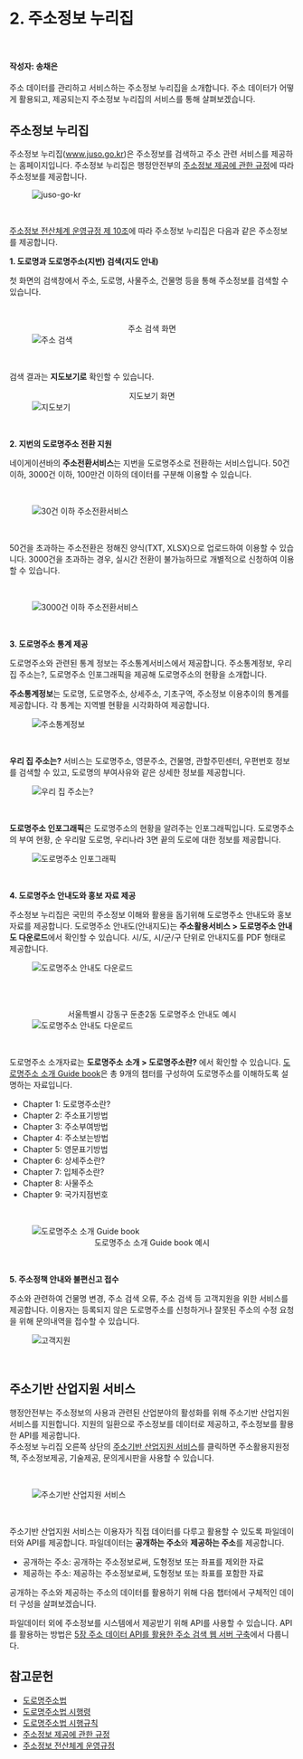 # 2. 주소정보 누리집

<br>

#### 작성자: 송채은

주소 데이터를 관리하고 서비스하는 주소정보 누리집을 소개합니다. 주소 데이터가 어떻게 활용되고, 제공되는지 주소정보 누리집의 서비스를 통해 살펴보겠습니다.

## 주소정보 누리집

주소정보 누리집(www.juso.go.kr)은 주소정보를 검색하고 주소 관련 서비스를 제공하는 홈페이지입니다. 주소정보 누리집은 행정안전부의 [주소정보 제공에 관한 규정](https://www.law.go.kr/LSW/admRulLsInfoP.do?admRulSeq=2100000222420)에 따라 주소정보를 제공합니다.

<figure class="flex flex-col items-center justify-center">
    <img src="../img/2-2-juso-go-kr.png" title="juso-go-kr">
    <figcaption style="text-align: center;"></figcaption>
</figure>

<br>

[주소정보 전산체계 운영규정 제 10조](<https://www.law.go.kr/행정규칙/주소정보전산체계운영규정/(196,20210609)/제10조>)에 따라 주소정보 누리집은 다음과 같은 주소정보를 제공합니다.

**1. 도로명과 도로명주소(지번) 검색(지도 안내)**

첫 화면의 검색창에서 주소, 도로명, 사물주소, 건물명 등을 통해 주소정보를 검색할 수 있습니다.

<br>
<figure class="flex flex-col items-center justify-center">
    <figcaption style="text-align: center;">주소 검색 화면</figcaption>
    <img src="../img/2-2-address-search.png" title="주소 검색">
</figure>
<br>

검색 결과는 **지도보기로** 확인할 수 있습니다.

<figure class="flex flex-col items-center justify-center">
    <figcaption style="text-align: center;">지도보기 화면</figcaption>
    <img src="../img/2-2-address-search-map.png" title="지도보기">
</figure>
<br>

**2. 지번의 도로명주소 전환 지원**

네이게이션바의 **주소전환서비스**는 지번을 도로명주소로 전환하는 서비스입니다. 50건 이하, 3000건 이하, 100만건 이하의 데이터를 구분해 이용할 수 있습니다.

<br>
<figure class="flex flex-col items-center justify-center">
    <figcaption style="text-align: center;"></figcaption>
    <img src="../img/2-2-address-convert.png" title="30건 이하 주소전환서비스">
</figure>
<br>

50건을 초과하는 주소전환은 정해진 양식(TXT, XLSX)으로 업로드하여 이용할 수 있습니다. 3000건을 초과하는 경우, 실시간 전환이 불가능하므로 개별적으로 신청하여 이용할 수 있습니다.

<br>
<figure class="flex flex-col items-center justify-center">
    <figcaption style="text-align: center;"></figcaption>
    <img src="../img/2-2-address-convert-3000.png" title="3000건 이하 주소전환서비스">
</figure>
<br>

**3. 도로명주소 통계 제공**

도로명주소와 관련된 통계 정보는 주소통계서비스에서 제공합니다. 주소통계정보, 우리 집 주소는?, 도로명주소 인포그래픽을 제공해 도로명주소의 현황을 소개합니다.

**주소통계정보**는 도로명, 도로명주소, 상세주소, 기초구역, 주소정보 이용추이의 통계를 제공합니다. 각 통계는 지역별 현황을 시각화하여 제공합니다.

<figure class="flex flex-col items-center justify-center">
    <figcaption style="text-align: center;"></figcaption>
    <img src="../img/2-2-statics-1.png" title="주소통계정보">
</figure>
<br>

**우리 집 주소는?** 서비스는 도로명주소, 영문주소, 건물명, 관할주민센터, 우편번호 정보를 검색할 수 있고, 도로명의 부여사유와 같은 상세한 정보를 제공합니다.
<br>

<figure class="flex flex-col items-center justify-center">
    <figcaption style="text-align: center;"></figcaption>
    <img src="../img/2-2-statics-2.png" title="우리 집 주소는?">
</figure>
<br>

**도로명주소 인포그래픽**은 도로명주소의 현황을 알려주는 인포그래픽입니다. 도로명주소의 부여 현황, 순 우리말 도로명, 우리나라 3면 끝의 도로에 대한 정보를 제공합니다.
<br>

<figure class="flex flex-col items-center justify-center">
    <figcaption style="text-align: center;"></figcaption>
    <img src="../img/2-2-statics-3.png" title="도로명주소 인포그래픽">
</figure>
<br>

**4. 도로명주소 안내도와 홍보 자료 제공**

주소정보 누리집은 국민의 주소정보 이해와 활용을 돕기위해 도로명주소 안내도와 홍보 자료를 제공합니다. 
도로명주소 안내도(안내지도)는 **주소활용서비스 > 도로명주소 안내도 다운로드**에서 확인할 수 있습니다. 시/도, 시/군/구 단위로 안내지도를 PDF 형태로 제공합니다.
<br>

<figure class="flex flex-col items-center justify-center">
    <figcaption style="text-align: center;"></figcaption>
    <img src="../img/2-2-address-map-download.png" title="도로명주소 안내도 다운로드">
</figure>
<br>
<br>

<figure class="flex flex-col items-center justify-center">
    <figcaption style="text-align: center;">서울특별시 강동구 둔춘2동 도로명주소 안내도 예시</figcaption>
    <img src="../img/2-2-address-map-download-example.png" title="도로명주소 안내도 다운로드">
</figure>
<br>


도로명주소 소개자료는 **도로명주소 소개 > 도로명주소란?** 에서 확인할 수 있습니다. [도로명주소 소개 Guide book](https://www.juso.go.kr/CommonPageLink.do?link=/street/GuideBook)은 총 9개의 챕터를 구성하여 도로명주소를 이해하도록 설명하는 자료입니다.

- Chapter 1: 도로명주소란?
- Chapter 2: 주소표기방법
- Chapter 3: 주소부여방법
- Chapter 4: 주소보는방법
- Chapter 5: 영문표기방법
- Chapter 6: 상세주소란?
- Chapter 7: 입체주소란?
- Chapter 8: 사물주소
- Chapter 9: 국가지점번호

<br>
<figure class="flex flex-col items-center justify-center">
    <img src="../img/2-2-address-guidebook.gif" title="도로명주소 소개 Guide book">
    <figcaption style="text-align: center;">도로명주소 소개 Guide book 예시</figcaption>
</figure>
<br>

**5. 주소정책 안내와 불편신고 접수**

주소와 관련하여 건물명 변경, 주소 검색 오류, 주소 검색 등 고객지원을 위한 서비스를 제공합니다.
이용자는 등록되지 않은 도로명주소를 신청하거나 잘못된 주소의 수정 요청을 위해 문의내역을 접수할 수 있습니다.
<br>

<figure class="flex flex-col items-center justify-center">
    <img src="../img/2-2-qna.png" title="고객지원">
    <figcaption style="text-align: center;"></figcaption>
</figure>
<br>

## 주소기반 산업지원 서비스

행정안전부는 주소정보의 사용과 관련된 산업분야의 활성화를 위해 주소기반 산업지원 서비스를 지원합니다. 지원의 일환으로 주소정보를 데이터로 제공하고, 주소정보를 활용한 API를 제공합니다.  
주소정보 누리집 오른쪽 상단의 [주소기반 산업지원 서비스](https://business.juso.go.kr/addrlink/main.do?cPath=99JM)를 클릭하면 주소활용지원정책, 주소정보제공, 기술제공, 문의게시판을 사용할 수 있습니다.

<br>
<figure class="flex flex-col items-center justify-center">
    <img src="../img/2-2-address-business.png" title="주소기반 산업지원 서비스">
    <figcaption style="text-align: center;"></figcaption>
</figure>
<br>

주소기반 산업지원 서비스는 이용자가 직접 데이터를 다루고 활용할 수 있도록 파일데이터와 API를 제공합니다.
파일데이터는 **공개하는 주소**와 **제공하는 주소**를 제공합니다.

- 공개하는 주소: 공개하는 주소정보로써, 도형정보 또는 좌표를 제외한 자료
- 제공하는 주소: 제공하는 주소정보로써, 도형정보 또는 좌표를 포함한 자료

공개하는 주소와 제공하는 주소의 데이터를 활용하기 위해 다음 챕터에서 구체적인 데이터 구성을 살펴보겠습니다.

파일데이터 외에 주소정보를 시스템에서 제공받기 위해 API를 사용할 수 있습니다. API를 활용하는 방법은 [5장 주소 데이터 API를 활용한 주소 검색 웹 서버 구축](/contents/chapter-5/chapter-5-1)에서 다룹니다.

## 참고문헌

- [도로명주소법](https://www.law.go.kr/%EB%B2%95%EB%A0%B9/%EB%8F%84%EB%A1%9C%EB%AA%85%EC%A3%BC%EC%86%8C%EB%B2%95)
- [도로명주소법 시행령](https://www.law.go.kr/%EB%B2%95%EB%A0%B9/%EB%8F%84%EB%A1%9C%EB%AA%85%EC%A3%BC%EC%86%8C%EB%B2%95%EC%8B%9C%ED%96%89%EB%A0%B9)
- [도로명주소법 시행규칙](https://www.law.go.kr/%EB%B2%95%EB%A0%B9/%EB%8F%84%EB%A1%9C%EB%AA%85%EC%A3%BC%EC%86%8C%EB%B2%95%EC%8B%9C%ED%96%89%EA%B7%9C%EC%B9%99)
- [주소정보 제공에 관한 규정](https://www.law.go.kr/LSW/admRulLsInfoP.do?admRulSeq=2100000222420#AJAX)
- [주소정보 전산체계 운영규정](https://www.law.go.kr/admRulLsInfoP.do?admRulSeq=2100000174765)
